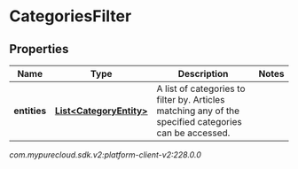 # CategoriesFilter


## Properties

| Name | Type | Description | Notes |
| ------------ | ------------- | ------------- | ------------- |
| **entities** | [**List&lt;CategoryEntity&gt;**](CategoryEntity) | A list of categories to filter by. Articles matching any of the specified categories can be accessed. |  |




_com.mypurecloud.sdk.v2:platform-client-v2:228.0.0_
